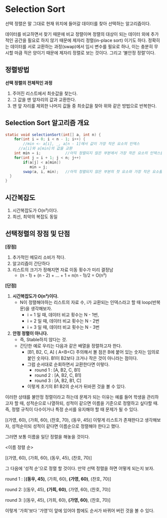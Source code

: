 # Selection Sort
선택 정렬은 말 그대로 현재 위치에 들어갈 데이터를 찾아 선택하는 알고리즘이다.

데이터를 비교하면서 찾기 때문에 비교 정렬이며 정렬의 대상이 되는 데이터 외에 추가적인 공간을 필요로 하지 않기 때문에 제자리 정렬(in-place sort) 이기도 하다. 정확히는 데이터를 서로 교환하는 과정(swap)에서 임시 변수를 필요로 하나, 이는 충분히 무시할 마큼 적은 양이기 때문에 제자리 정렬로 보는 것이다. 그리고 ‘불안정 정렬’이다.

## 정렬방법

**선택 정렬의 전체적인 과정**

1. 주어진 리스트에서 최솟값을 찾는다.
2. 그 값을 맨 앞자리의 값과 교환한다.
3. 맨 앞 자리를 제외한 나머지 값들 중 최솟값을 찾아 위와 같은 방법으로 반복한다.

## Selection Sort 알고리즘 개요

```java
static void selectionSort(int[] a, int n) {
	for(int i = 0; i < n - 1; i++) {
		//min <- a[i], _, a[n - 1]에서 값이 가장 작은 요소의 인덱스
	  //a[i]와 a[min]의 값을 교환
    int min = i;           //아직 정렬되지 않은 부분에서 가장 작은 요소의 인덱스를 저장
    for(int j = i + 1; j < n; j++)
        if(a[j] < a[min])
           min = j;
        swap(a, i, min);   //아직 정렬되지 않은 부분의 첫 요소와 가장 작은 요소를 교환
  }
}
```

## 시간복잡도

1. 시간복잡도가 O(n²)이다.
2. 최선, 최악의 복잡도 동일

## 선택정렬의 장점 및 단점

**[장점]**

1. 추가적인 메모리 소비가 적다.
2. 알고리즘이 간단하다
3. 리스트의 크기가 정해지면 자료 이동 횟수가 미리 결정남
    - (n - 1) + (n - 2) + … + 1 = n(n - 1)/2 = O(n²)

**[단점]**

1. **시간복잡도가 O(n²)이다.**
    - N이 정렬해야하는 리스트의 자료 수, i가 교환되는 인덱스라고 할 때 loop(반복문)을 생각해보자.
        - i = 1 일 때, 데이터 비교 횟수는 N - 1번,
        - i = 2 일 때, 데이터 비교 횟수는 N - 2번
        - i = 3 일 때, 데이터 비교 횟수는 N - 3번
2. **안정 정렬이 아니다.**
    - 즉, Stable하지 않다는 것.
    - 간단한 예로 우리는 다음과 같은 배열을 정렬하고자 한다.
        - [B1, B2, C, A] ( A<B<C) 주의해서 볼 점은 B에 붙어 있는 숫자는 임의로 붙인 숫자다. B1이 B2보다 크거나 작은 것이 아니라는 점이다.
        - 그럼 순서대로 순회하면서 교환한다면 이렇다.
            - round 1 : [A, B2, C, B1]
            - round 2 : [A, B2, C, B1]
            - round 3 : [A, B2, B1, C]
        - 이렇게 초기의 B1 B2의 순서가 뒤바뀐 것을 볼 수 있다.

이러한 상태를 불안정 정렬이라고 하는데 문제가 되는 이유는 예를 들어 학생을 관리하고자 할 때, 성적순으로 나열하되, 성적이 같으면 이름을 기준으로 정렬하고 싶다할 때. 즉, 정렬 규칙이 다수이거나 특정 순서를 유지해야 할 때 문제가 될 수 있다.

[(가영, 60), (가희, 60), (찬호, 70), (동우, 45)] 이렇게 리스트가 존재한다고 생각해보자, 성적순이되 성적이 같다면 이름순으로 정렬해야 한다고 했다.

그러면 보통 이름을 일단 정렬을 해놓을 것이다.

<이름 정렬 순>

[(가영, 60), (가희, 60), (동우, 45), (찬호, 70)]

그 다음에 '성적 순'으로 정렬 할 것이다. 만약 선택 정렬을 하면 어떻게 되는지 보자.

round 1 : [**(동우, 45)**, (가희, 60), **(가영, 60)**, (찬호, 70)]

round 2: [(동우, 45), **(가희, 60)**, (가영, 60), (찬호, 70)]

round 3: [(동우, 45), (가희, 60), **(가영, 60)**, (찬호, 70)]

이렇게 '가희'보다 '가영'이 앞에 있어야 함에도 순서가 바뀌어 버린 것을 볼 수 있다.
